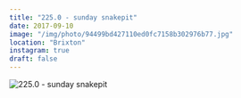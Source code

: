 ```yaml
---
title: "225.0 - sunday snakepit"
date: 2017-09-10
image: "/img/photo/94499bd427110ed0fc7158b302976b77.jpg"
location: "Brixton"
instagram: true
draft: false
---
```


![225.0 - sunday snakepit](/img/photo/94499bd427110ed0fc7158b302976b77.jpg)
